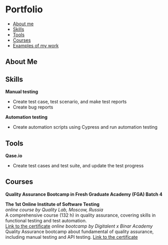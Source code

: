 # Portfolio
- [About me](#about-me)
- [Skills](#skills)
- [Tools](#tools)
- [Courses](#courses)
- [Examples of my work](#examples-of-my-work)

## About Me 

## Skills

__Manual testing__
  * Create test case, test scenario, and make test reports
  * Create bug reports

__Automation testing__
  * Create automation scripts using Cypress and run automation testing

## Tools

__Qase.io__
  * Create test cases and test suite, and update the test progress

## Courses

__Quality Assurance Bootcamp in Fresh Graduate Academy (FGA) Batch 4__

__The 1st Online Institute of Software Testing__  
*online course by Quality Lab, Moscow, Russia*  
A comprehensive course (132 h) in quality assurance, covering skills in functional testing and test automation.   
[Link to the certificate](https://quality-lab.ru/school-center/certificate.php?id=22655&lang=en)
*online bootcamp by Digitalent x Binar Academy*
Quality Assurance bootcamp about fundamental of quality assurance, including manual testing and API testing.
[Link to the certificate](https://drive.google.com/file/d/1_4P9I4H_l-8WgFRGlIPWmi5tpzXYva3w/view?usp=share_link)



  

